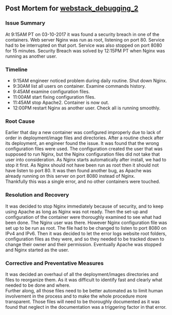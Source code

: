 ## Post Mortem for [webstack_debugging_2](../0x11-web_stack_debugging_2/)  

### Issue Summary  

At 9:15AM PT on 03-10-2017 it was found a security breach in one of the containers. 
Web server Nginx was run as root, listening on port 80. Service had to be interrupted on that port.
Service was also stopped on port 8080 for 15 minutes.
Security Breach was solved by 12:15PM PT when Nginx was running as another user.  

### Timeline

- 9:15AM engineer noticed problem during daily routine. Shut down Nginx.  
- 9:30AM list all users on container. Examine commands history.  
- 9:45AM examine configuration files.
- 11:00AM start fixing configuration files. 
- 11:45AM stop Apache2. Container is now out.  
- 12:00PM restart Nginx as another user. Check all is running smoothly.  

### Root Cause  

Earlier that day a new container was configured improperly due to lack of order in deployment/image files and directories.
After a routine check after its deployment, an engineer found the issue. It was found that the wrong configuration files were used.
The configuration created the user that was supposed to run Nginx, but the Nginx configuration files did not take that user into 
consideration. As Nginx starts automatically after install, we had to stop it first. 
As Nginx should not have been run as root then it should not have listen to port 80. It was then found another bug,
as Apache was already running on this server on port 8080 instead of Nginx.  
Thankfully this was a single error, and no other containers were touched.

### Resolution and Recovery

It was decided to stop Nginx immediately because of security, and to keep using Apache as long as Nginx was not ready.
Then the set-up and configuration of the container were thoroughly examined to see what had been done. The Nginx user was there.
However Nginx configuration file was set up to be run as root. The file had to be changed to listen to port 8080 on IPv4 and IPv6.
Then it was decided to let the error logs website root folders, configuration files as they were, and so they needed to be
tracked down to change their owner and their permission. Eventually Apache was stopped and Nginx started as the user.  

### Corrective and Preventative Measures

It was decided an overhaul of all the deployment/images directories and files to reorganize them. As it was difficult to identify
fast and clearly what needed to be done and where.  
Further along, all those files need to be better automated as to limit human involvement in the process and to make the whole procedure more transparent.
Those files will need to be thoroughly documented as it was found that neglect in the documentation was a triggering factor in that error.
